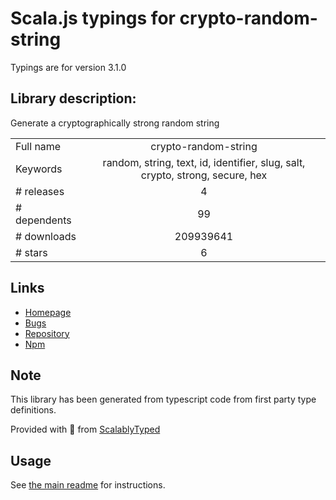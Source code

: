 
# Scala.js typings for crypto-random-string

Typings are for version 3.1.0

## Library description:
Generate a cryptographically strong random string

|                    |                 |
| ------------------ | :-------------: |
| Full name          | crypto-random-string |
| Keywords           | random, string, text, id, identifier, slug, salt, crypto, strong, secure, hex |
| # releases         | 4 |
| # dependents       | 99 |
| # downloads        | 209939641 |
| # stars            | 6 |

## Links
- [Homepage](https://github.com/sindresorhus/crypto-random-string#readme)
- [Bugs](https://github.com/sindresorhus/crypto-random-string/issues)
- [Repository](https://github.com/sindresorhus/crypto-random-string)
- [Npm](https://www.npmjs.com/package/crypto-random-string)
    


## Note
This library has been generated from typescript code from first party type definitions.

Provided with :purple_heart: from [ScalablyTyped](https://github.com/oyvindberg/ScalablyTyped)

## Usage
See [the main readme](../../readme.md) for instructions.


